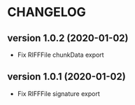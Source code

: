 # CHANGELOG

## version 1.0.2 (2020-01-02)
- Fix RIFFFile chunkData export

## version 1.0.1 (2020-01-02)
- Fix RIFFFile signature export